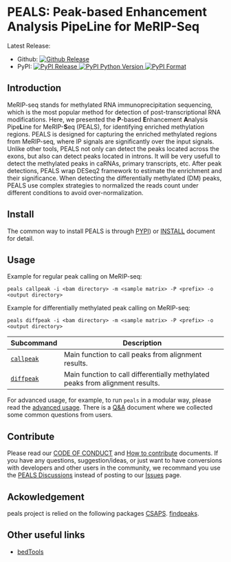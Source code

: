 # PEALS: Peak-based Enhancement Analysis PipeLine for MeRIP-Seq

Latest Release:
* Github: [![Github Release](https://img.shields.io/github/v/release/peals-project/PEALS)](https://github.com/kerenzhou062/PEALS/releases)
* PyPI: [![PyPI Release](https://img.shields.io/pypi/v/peals.svg) ![PyPI Python Version](https://img.shields.io/pypi/pyversions/peals) ![PyPI Format](https://img.shields.io/pypi/format/peals)](https://pypi.org/project/peals/)

## Introduction

MeRIP-seq stands for methylated RNA immunoprecipitation sequencing, which is the most popular method for detection of post-transcriptional RNA modifications. Here, we presented
the **P**-based **E**nhancement **A**nalysis Pipe**L**ine for MeRIP-**S**eq (PEALS), for
identifying enriched methylation regions. PEALS is designed for capturing the enriched methylated regions from MeRIP-seq, where IP signals are significantly over the input signals. Unlike other tools, PEALS not only can detect the peaks located across the exons, but also can detect peaks located in introns. It will be very usefull to detect the methylated peaks in caRNAs, primary transcripts, etc. After peak detections, PEALS wrap DESeq2 framework to estimate the enrichment and their significance. When detecting the differentially methylated (DM) peaks, PEALS use complex strategies to normalized the reads count under different conditions to avoid over-normalization.

## Install

The common way to install PEALS is through
[PYPI](https://pypi.org/project/peals/)) or
[INSTALL](./docs/INSTALL.md) document for detail.

## Usage

Example for regular peak calling on MeRIP-seq:

`peals callpeak -i <bam directory> -m <sample matrix> -P <prefix> -o <output directory>`

Example for differentially methylated peak calling on MeRIP-seq:

`peals diffpeak -i <bam directory> -m <sample matrix> -P <prefix> -o <output directory>`


Subcommand | Description
-----------|----------
[`callpeak`](./docs/callpeak.md) | Main function to call peaks from alignment results.
[`diffpeak`](./docs/diffpeak.md) | Main function to call differentially methylated peaks from alignment results.

For advanced usage, for example, to run `peals` in a modular way,
please read the [advanced usage](./docs/advanced_usage.md). There is a
[Q&A](./docs/qa.md) document where we collected some common questions
from users.

## Contribute

Please read our [CODE OF CONDUCT](./CODE_OF_CONDUCT.md) and
[How to contribute](./CONTRIBUTING.md) documents. If you have any
questions, suggestion/ideas, or just want to have conversions with
developers and other users in the community, we recommand you use the
[PEALS Discussions](https://github.com/peals-project/PEALS/discussions)
instead of posting to our
[Issues](https://github.com/peals-project/PEALS/issues) page.

## Ackowledgement

peals project is relied on the following packages
[CSAPS](https://chanzuckerberg.com/eoss/).
[findpeaks](https://chanzuckerberg.com/eoss/).

## Other useful links

 * [bedTools](http://code.google.com/p/bedtools/)



